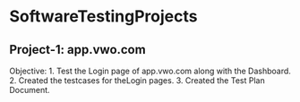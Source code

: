 # SoftwareTestingProjects

## Project-1: app.vwo.com
Objective: 1. Test the Login page of app.vwo.com along with the Dashboard.
           2. Created the testcases for theLogin pages.
           3. Created the Test Plan Document.
           
